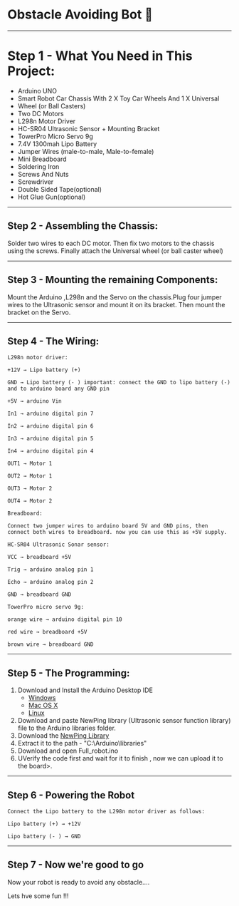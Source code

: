 # Obstacle Avoiding Bot 🤖

*************************************

# Step 1 - What You Need in This Project:

- Arduino UNO
- Smart Robot Car Chassis With 2 X Toy Car Wheels And 1 X Universal 
- Wheel (or Ball Casters)
- Two DC Motors
- L298n Motor Driver
- HC-SR04 Ultrasonic Sensor + Mounting Bracket
- TowerPro Micro Servo 9g
- 7.4V 1300mah Lipo Battery
- Jumper Wires (male-to-male, Male-to-female)
- Mini Breadboard
- Soldering Iron
- Screws And Nuts
- Screwdriver
- Double Sided Tape(optional)
- Hot Glue Gun(optional)

*************************************

## Step 2 - Assembling the Chassis:

Solder two wires to each DC motor. Then fix two motors to the chassis using the screws. Finally attach the Universal wheel (or ball caster wheel)

*************************************

## Step 3 - Mounting the remaining Components:

Mount the Arduino ,L298n and the Servo on the chassis.Plug four jumper wires to the Ultrasonic sensor and mount it on its bracket. Then mount the bracket on the Servo.

*************************************

## Step 4 - The Wiring:
```
L298n motor driver:

+12V → Lipo battery (+)

GND → Lipo battery (- ) important: connect the GND to lipo battery (-) and to arduino board any GND pin

+5V → arduino Vin

In1 → arduino digital pin 7

In2 → arduino digital pin 6

In3 → arduino digital pin 5

In4 → arduino digital pin 4

OUT1 → Motor 1

OUT2 → Motor 1

OUT3 → Motor 2

OUT4 → Motor 2

Breadboard:

Connect two jumper wires to arduino board 5V and GND pins, then connect both wires to breadboard. now you can use this as +5V supply.

HC-SR04 Ultrasonic Sonar sensor:

VCC → breadboard +5V

Trig → arduino analog pin 1

Echo → arduino analog pin 2

GND → breadboard GND

TowerPro micro servo 9g:

orange wire → arduino digital pin 10

red wire → breadboard +5V

brown wire → breadboard GND
```

*************************************

## Step 5 - The Programming:

1. Download and Install the Arduino Desktop IDE
   * [Windows](https://www.arduino.cc/en/Guide/Windows)
   * [Mac OS X](https://www.arduino.cc/en/Guide/MacOSX)
   * [Linux](https://www.arduino.cc/en/Guide/Linux)
2. Download and paste NewPing library (Ultrasonic sensor function library) file to the Arduino libraries folder.
3. Download the [NewPing Library](https://content.instructables.com/FL3/9GSI/K9AB4822/FL39GSIK9AB4822.rar) 
4. Extract it to the path - "C:\Arduino\libraries"
5. Download and open Full_robot.ino
6. UVerify the code first and wait for it to finish , now we can upload it to the board>.

*************************************

## Step 6 - Powering the Robot
```
Connect the Lipo battery to the L298n motor driver as follows:

Lipo battery (+) → +12V

Lipo battery (- ) → GND
```

*************************************

## Step 7 - Now we're good to go

Now your robot is ready to avoid any obstacle....

Lets hve some fun !!!
